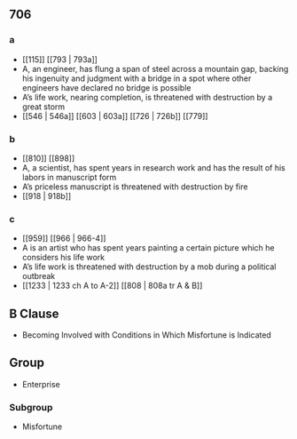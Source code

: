 ## 706
### a
- [[115]] [[793 | 793a]] 
- A, an engineer, has flung a span of steel across a mountain gap, backing his ingenuity and judgment with a bridge in a spot where other engineers have declared no bridge is possible
- A’s life work, nearing completion, is threatened with destruction by a great storm
- [[546 | 546a]] [[603 | 603a]] [[726 | 726b]] [[779]] 

### b
- [[810]] [[898]] 
- A, a scientist, has spent years in research work and has the result of his labors in manuscript form
- A’s priceless manuscript is threatened with destruction by fire
- [[918 | 918b]] 

### c
- [[959]] [[966 | 966-4]] 
- A is an artist who has spent years painting a certain picture which he considers his life work
- A’s life work is threatened with destruction by a mob during a political outbreak
- [[1233 | 1233 ch A to A-2]] [[808 | 808a tr A &amp; B]] 

## B Clause
- Becoming Involved with Conditions in Which Misfortune is Indicated

## Group
- Enterprise

### Subgroup
- Misfortune

